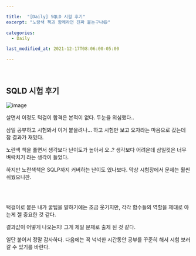 ```yaml
---

title:  "[Daily] SQLD 시험 후기"
excerpt: "노랑색 책과 함께라면 진짜 붙는구나😄"

categories:
  - Daily

last_modified_at: 2021-12-17T08:06:00-05:00

---
```


<br />

## SQLD 시험 후기

![image](https://user-images.githubusercontent.com/42812764/146562794-f6585e05-5b3d-4571-b774-2e36aa4fec7a.png)



살면서 이정도 턱걸이 합격은 본적이 없다. 두눈을 의심했다..

삼일 공부하고 시험봐서 이거 붙을려나... 하고 시험만 보고 오자라는 마음으로 갔는데 참 결과가 재밌다.

노란색 책을 풀면서 생각보다 난이도가 높아서 오..? 생각보다 어려운데 삼일컷은 너무 벼락치기 라는 생각이 들었다.

하지만 노란색책은 SQLP까지 커버하는 난이도 였나보다. 막상 시험장에서 문제는 훨씬 쉬웠으니깐.

<br />

<br />

턱걸이로 붙은 내가 꿀팁을 말하기에는 조금 웃기지만, 각각 함수들의 역할을 제대로 아는게 젤 중요한 것 같다. 

결과값이 어떻게 나오는지! 그게 제일 문제로 출제 된 것 같다.

일단 붙어서 정말 감사하다. 다음에는 꼭 넉넉한 시간동안 공부를 꾸준히 해서 시험 보러 갈 수 있기를 바란다. 

<br />

<br />



